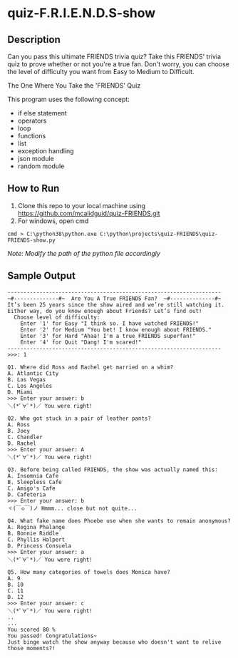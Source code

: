 # quiz-F.R.I.E.N.D.S-show

## Description
Can you pass this ultimate FRIENDS trivia quiz? Take this FRIENDS' trivia quiz to prove whether or not you're a ﻿true ﻿fan. Don't worry, you can choose the level of difficulty you want from Easy to Medium to Difficult.

The One Where You Take the 'FRIENDS' Quiz


This program uses the following concept:
* if else statement
* operators
* loop
* functions
* list
* exception handling
* json module
* random module

## How to Run
1. Clone this repo to your local machine using https://github.com/mcalidguid/quiz-FRIENDS.git
2. For windows, open cmd
```
cmd > C:\python38\python.exe C:\python\projects\quiz-FRIENDS\quiz-FRIENDS-show.py
```
_Note: Modify the path of the python file accordingly_

## Sample Output
```
-------------------------------------------------------------------
~#--------------#~  Are You A True FRIENDS Fan?  ~#--------------#~
It’s been 25 years since the show aired and we’re still watching it. 
Either way, do you know enough about Friends? Let’s find out!
  Choose level of difficulty:
    Enter '1' for Easy "I think so. I have watched FRIENDS!"
    Enter '2' for Medium "You bet! I know enough about FRIENDS."
    Enter '3' for Hard "Ahaa! I'm a true FRIENDS superfan!"
    Enter '4' for Quit "Dang! I'm scared!"
-------------------------------------------------------------------
>>>: 1

Q1. Where did Ross and Rachel get married on a whim?
A. Atlantic City
B. Las Vegas
C. Los Angeles
D. Miami
>>> Enter your answer: b
＼(*ﾟ∀ﾟ*)／ You were right!

Q2. Who got stuck in a pair of leather pants?
A. Ross
B. Joey
C. Chandler
D. Rachel
>>> Enter your answer: A
＼(*ﾟ∀ﾟ*)／ You were right!

Q3. Before being called FRIENDS, the show was actually named this:
A. Insomnia Cafe
B. Sleepless Cafe
C. Amigo's Cafe
D. Cafeteria
>>> Enter your answer: b
ヾ(￣◇￣)ノ Hmmm... close but not quite... 

Q4. What fake name does Phoebe use when she wants to remain anonymous?
A. Regina Phalange
B. Bonnie Riddle
C. Phyllis Halpert
D. Princess Consuela
>>> Enter your answer: a
＼(*ﾟ∀ﾟ*)／ You were right!

Q5. How many categories of towels does Monica have?
A. 9
B. 10
C. 11
D. 12
>>> Enter your answer: c
＼(*ﾟ∀ﾟ*)／ You were right!
..
...
You scored 80 %
You passed! Congratulations~
Just binge watch the show anyway because who doesn't want to relive those moments?!
```